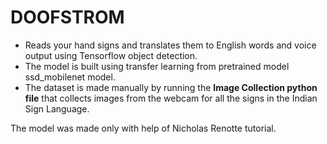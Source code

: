 # DOOFSTROM

* Reads your hand signs and translates them to English words and voice output using Tensorflow object detection.<br/>
* The model is built using transfer learning from pretrained model ssd_mobilenet model.<br/>
* The dataset is made manually by running the **Image Collection python file** that collects images from the webcam for all the signs in the Indian Sign Language. 

The model was made only with help of Nicholas Renotte tutorial.
